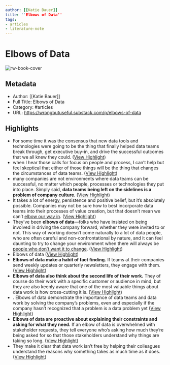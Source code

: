 ```yaml
---
author: [[Katie Bauer]]
title: ''Elbows of Data''
tags: 
- articles
- literature-note
---
```

# Elbows of Data

![rw-book-cover](https://substackcdn.com/image/fetch/w_1200,h_600,c_limit,f_jpg,q_auto:good,fl_progressive:steep/https%3A%2F%2Fbucketeer-e05bbc84-baa3-437e-9518-adb32be77984.s3.amazonaws.com%2Fpublic%2Fimages%2F414bb562-bc65-4c80-9ff5-58640fb968ef_1500x1500.png)

## Metadata
- Author: [[Katie Bauer]]
- Full Title: Elbows of Data
- Category: #articles
- URL: https://wrongbutuseful.substack.com/p/elbows-of-data

## Highlights
- For some time it was the consensus that new data tools and technologies were going to be the thing that finally helped data teams break through, get executive buy-in, and drive the successful outcomes that we all knew they could. ([View Highlight](https://read.readwise.io/read/01gqb7escr3b29s7bxf0vs2s85))
- when I hear those calls for focus on people and process, I can’t help but feel skeptical that either of those things will be the thing that changes the circumstances of data teams. ([View Highlight](https://read.readwise.io/read/01gqb7ftt7rk2n3qeqd7b0ncc4))
- many companies are not environments where data teams can be successful, no matter which people, processes or technologies they put into place. Simply said, **data teams being left on the sidelines is a problem of company culture**. ([View Highlight](https://read.readwise.io/read/01gqb7gv9r57x2dpwmkm9ng4ps))
- It takes a lot of energy, persistence and positive belief, but it’s absolutely possible. Companies may not be sure how to best incorporate data teams into their processes of value creation, but that doesn’t mean we can’t [elbow our way in](https://idioms.thefreedictionary.com/elbow+your+way). ([View Highlight](https://read.readwise.io/read/01gqb7q93khq81f0zqenqj1dzj))
- They’ve been **elbows of data**—folks who have insisted on being involved in driving the company forward, whether they were invited to or not. This way of working doesn’t come naturally to a lot of data people, who are often careful and non-confrontational by nature, and it can feel daunting to try to change your environment when there will always be [people who don’t want it to change](https://lethain.com/hard-to-work-with/). ([View Highlight](https://read.readwise.io/read/01gqb7r035r8dnam026xgbyy7t))
- Elbows of data ([View Highlight](https://read.readwise.io/read/01gqexbrrhwqkj79c5kg8xd2xb))
- **Elbows of data make a habit of fact finding.** If teams at their companies send weekly updates or quarterly newsletters, they engage with them. ([View Highlight](https://read.readwise.io/read/01gqb7sq4t3hvzjr7hef7evvwp))
- **Elbows of data also think about the second life of their work.** They of course do their work with a specific customer or audience in mind, but they are also keenly aware that one of the most valuable things about data work is how cross-cutting it is. ([View Highlight](https://read.readwise.io/read/01gqb7w6g3ydj6vdw01my1z5xm))
- . Elbows of data demonstrate the importance of data teams and data work by solving the company’s problems, even and especially if the company hasn’t recognized that a problem is a data problem yet ([View Highlight](https://read.readwise.io/read/01gqb7y4wzex2pw9bhr8sg5ygn))
- **Elbows of data are proactive about explaining their constraints and asking for what they need.** If an elbow of data is overwhelmed with stakeholder requests, they tell everyone who’s asking how much they’re being asked for so that those stakeholders understand why things are taking so long. ([View Highlight](https://read.readwise.io/read/01gqb7yy5magtn2saram5w8s9t))
- They make it clear that data work isn’t free by helping their colleagues understand the reasons why something takes as much time as it does. ([View Highlight](https://read.readwise.io/read/01gqb81fmr70w1jrmeqkfk720p))
